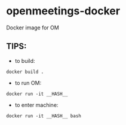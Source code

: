 # openmeetings-docker
Docker image for OM

## TIPS:

* to build: 
```docker
docker build .
```
* to run OM:
```docker
docker run -it __HASH__
```
* to enter machine:
```docker
docker run -it __HASH__ bash
```
